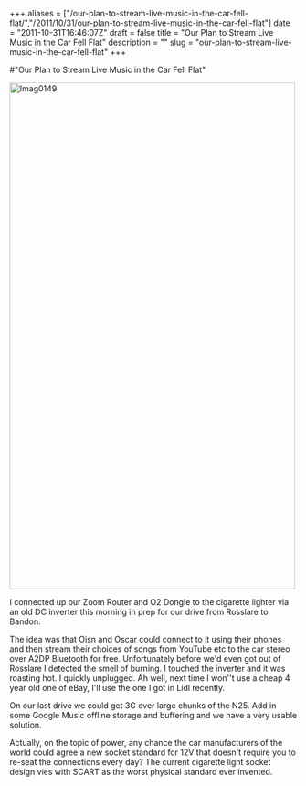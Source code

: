 +++
aliases = ["/our-plan-to-stream-live-music-in-the-car-fell-flat/","/2011/10/31/our-plan-to-stream-live-music-in-the-car-fell-flat"]
date = "2011-10-31T16:46:07Z"
draft = false
title = "Our Plan to Stream Live Music in the Car Fell Flat"
description = ""
slug = "our-plan-to-stream-live-music-in-the-car-fell-flat"
+++

#"Our Plan to Stream Live Music in the Car Fell Flat"


 <div class='p_embed p_image_embed'>
<a href="http://getfile1.posterous.com/getfile/files.posterous.com/conoroneill/BSkeB2zrqZpgU9fMxjNxE2LthrrgR5YlbXFcx6AHAUca53CklOCr6vbj0i7v/IMAG0149.jpg.scaled.1000.jpg"><img alt="Imag0149" height="887" src="http://getfile9.posterous.com/getfile/files.posterous.com/conoroneill/oin4bWskFe7jI8sQUWl3utLGe7kAvJ6RSvmFkD5g8Ey9EPdQjjjOl8rJGs9l/IMAG0149.jpg.scaled.500.jpg" width="500" /></a>
</div>
<p>I connected up our Zoom Router and O2 Dongle to the cigarette lighter via an old DC inverter this morning in prep for our drive from Rosslare to Bandon.</p><p /><div>The idea was that Oisn and Oscar could connect to it using their phones and then stream their choices of songs from YouTube etc to the car stereo over A2DP Bluetooth for free. Unfortunately before we&#39;d even got out of Rosslare I detected the smell of burning. I touched the inverter and it was roasting hot. I quickly unplugged. Ah well, next time I won&#39;&#39;t use a cheap 4 year old one of eBay, I&#39;ll use the one I got in Lidl recently. <p /><div>On our last drive we could get 3G over large chunks of the N25. Add in some Google Music offline storage and buffering and we have a very usable solution.</div><p /><div>Actually, on the topic of power, any chance the car manufacturers of the world could agree a new socket standard for 12V that doesn&#39;t require you to re-seat the connections every day? The current cigarette light socket design vies with SCART as the worst physical standard ever invented.</div> <p /></div>
 